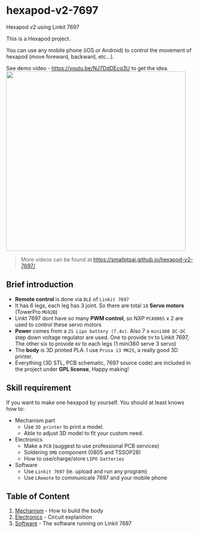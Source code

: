 # hexapod-v2-7697

Hexapod v2 using Linkit 7697


This is a Hexapod project.

You can use any mobile phone (iOS or Android) to control the movement of hexapod (move foreward, backward, etc...).

See demo video - https://youtu.be/NJ7DdDEcq3U to get the idea.
<a href='https://youtu.be/NJ7DdDEcq3U'><img width=480 src='http://img.youtube.com/vi/NJ7DdDEcq3U/0.jpg'/></a>

> More videos can be found at https://smallptsai.github.io/hexapod-v2-7697/

## Brief introduction

* **Remote control** is done via `BLE` of `Linkit 7697`
* It has 6 legs, each leg has 3 joint. So there are total `18` **Servo motors** (TowerPro `MG92B`)
* Linkt 7697 dont have so many **PWM control**, so NXP `PCA9865` x 2 are used to control these servo motors
* **Power** comes from a `2S Lipo battery (7.4v)`. Also 7 x `mini360 DC-DC` step down voltage regulator are used. One to provide `5V` to Linkit 7697, The other six to provide `6V` to each legs (1 mini360 serve 3 servo)
* The **body** is 3D printed PLA. I use `Prusa i3 MK2S`, a really good 3D printer.
* Everything (3D STL, PCB schematic, 7697 source code) are included in the project under **GPL license**, Happy making!

## Skill requirement

If you want to make one hexapod by yourself. You should at least knows how to:

* Mechanism part
    * Use `3D printer` to print a model.
    * Able to adjust 3D model to fit your custom need.
* Electronics
    * Make a `PCB` (suggest to use professional PCB services)
    * Soldering `SMD` component (0805 and TSSOP28)
    * How to use/charge/store `LIPO batteries`
* Software
    * Use `Linkit 7697` (ie. upload and run any program)
    * Use `LRemote` to communicate 7697 and your mobile phone

## Table of Content

1. [Mechanism](mechanism/) - How to build the body
1. [Electronics](electronics/) - Circuit explanition
1. [Software](software/) - The software running on Linkit 7697

